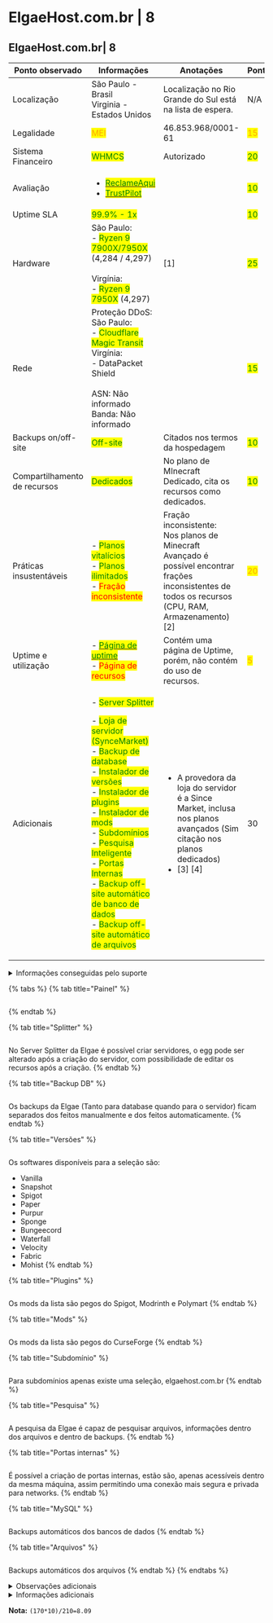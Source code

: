 # ElgaeHost.com.br | 8

## ElgaeHost.com.br| 8

<table><thead><tr><th width="192">Ponto observado</th><th width="240">Informações</th><th width="218">Anotações</th><th>Pontos</th></tr></thead><tbody><tr><td>Localização</td><td>São Paulo - Brasil<br>Virginia - Estados Unidos</td><td>Localização no Rio Grande do Sul está na lista de espera.<br></td><td>N/A</td></tr><tr><td>Legalidade</td><td><mark style="color:orange;">MEI</mark></td><td>46.853.968/0001-61</td><td><mark style="color:orange;">15</mark></td></tr><tr><td>Sistema Financeiro</td><td><mark style="color:green;">WHMCS</mark></td><td>Autorizado</td><td><mark style="color:green;">20</mark></td></tr><tr><td>Avaliação</td><td><ul><li><a href="https://www.reclameaqui.com.br/empresa/elgae-host/"><mark style="color:green;">ReclameAqui</mark></a></li><li><a href="https://br.trustpilot.com/review/elgaehost.com.br"><mark style="color:green;">TrustPilot</mark></a></li></ul></td><td></td><td><mark style="color:green;">10</mark></td></tr><tr><td>Uptime SLA</td><td><mark style="color:green;">99.9% - 1x</mark></td><td></td><td><mark style="color:green;">10</mark></td></tr><tr><td>Hardware</td><td>São Paulo:<br>- <mark style="color:green;">Ryzen 9 7900X/7950X</mark> (4,284 / 4,297)<br><br>Virgínia:<br>- <mark style="color:green;">Ryzen 9 7950X</mark> (4,297)</td><td>[1]</td><td><mark style="color:green;">25</mark></td></tr><tr><td>Rede</td><td>Proteção DDoS:<br>São Paulo:<br>- <mark style="color:green;">Cloudflare Magic Transit</mark><br>Virgínia:<br>- DataPacket Shield<br><br>ASN: Não informado<br>Banda: Não informado</td><td></td><td><mark style="color:green;">15</mark></td></tr><tr><td>Backups on/off-site</td><td><mark style="color:green;">Off-site</mark></td><td>Citados nos termos da hospedagem</td><td><mark style="color:green;">10</mark></td></tr><tr><td>Compartilhamento de recursos</td><td><mark style="color:green;">Dedicados</mark></td><td>No plano de MInecraft Dedicado, cita os recursos como dedicados.</td><td><mark style="color:green;">10</mark></td></tr><tr><td>Práticas insustentáveis</td><td>- <mark style="color:green;">Planos vitalícios</mark><br>- <mark style="color:green;">Planos ilimitados</mark><br>- <mark style="color:red;">Fração inconsistente</mark></td><td>Fração inconsistente:<br>Nos planos de Minecraft Avançado é possível encontrar frações inconsistentes de todos os recursos (CPU, RAM, Armazenamento) [2]</td><td><mark style="color:orange;">20</mark></td></tr><tr><td>Uptime e utilização</td><td>- <a href="https://elgaehost.statuspage.io/"><mark style="color:green;">Página de uptime</mark></a><br>- <mark style="color:red;">Página de recursos</mark></td><td>Contém uma página de Uptime, porém, não contém do uso de recursos.</td><td><mark style="color:orange;">5</mark></td></tr><tr><td>Adicionais</td><td><p>- <mark style="color:green;">Server Splitter</mark></p><p>- <mark style="color:green;">Loja de servidor (SynceMarket)</mark><br>- <mark style="color:green;">Backup de database</mark><br>- <mark style="color:green;">Instalador de versões</mark><br>- <mark style="color:green;">Instalador de plugins</mark><br>- <mark style="color:green;">Instalador de mods</mark><br>- <mark style="color:green;">Subdomínios</mark><br>- <mark style="color:green;">Pesquisa Inteligente</mark><br>- <mark style="color:green;">Portas Internas</mark><br>- <mark style="color:green;">Backup off-site automático de banco de dados</mark><br>- <mark style="color:green;">Backup off-site automático de arquivos</mark></p></td><td><ul><li>A provedora da loja do servidor é a Since Market, inclusa nos planos avançados (Sim citação nos planos dedicados)</li><li>[3] [4]</li></ul></td><td>30</td></tr></tbody></table>

<details>

<summary>Informações conseguidas pelo suporte</summary>

N/A

</details>

{% tabs %}
{% tab title="Painel" %}
<figure><img src="../../../.gitbook/assets/image (5) (1).png" alt=""><figcaption></figcaption></figure>
{% endtab %}

{% tab title="Splitter" %}
<figure><img src="../../../.gitbook/assets/image (6) (1).png" alt=""><figcaption></figcaption></figure>

No Server Splitter da Elgae é possível criar servidores, o egg pode ser alterado após a criação do servidor, com possibilidade de editar os recursos após a criação.
{% endtab %}

{% tab title="Backup DB" %}
<figure><img src="../../../.gitbook/assets/image (32).png" alt=""><figcaption></figcaption></figure>

Os backups da Elgae (Tanto para database quando para o servidor) ficam separados dos feitos manualmente e dos feitos automaticamente.
{% endtab %}

{% tab title="Versões" %}
<figure><img src="../../../.gitbook/assets/image (30).png" alt=""><figcaption></figcaption></figure>

Os softwares disponíveis para a seleção são:

* Vanilla
* Snapshot
* Spigot
* Paper
* Purpur
* Sponge
* Bungeecord
* Waterfall
* Velocity
* Fabric
* Mohist
{% endtab %}

{% tab title="Plugins" %}
<figure><img src="../../../.gitbook/assets/image (8) (1).png" alt=""><figcaption></figcaption></figure>

Os mods da lista são pegos do Spigot, Modrinth e Polymart
{% endtab %}

{% tab title="Mods" %}
<figure><img src="../../../.gitbook/assets/image (14).png" alt=""><figcaption></figcaption></figure>

Os mods da lista são pegos do CurseForge
{% endtab %}

{% tab title="Subdomínio" %}
<figure><img src="../../../.gitbook/assets/image (29).png" alt=""><figcaption></figcaption></figure>

Para subdomínios apenas existe uma seleção, elgaehost.com.br
{% endtab %}

{% tab title="Pesquisa" %}
<figure><img src="../../../.gitbook/assets/image (3) (1).png" alt=""><figcaption></figcaption></figure>

A pesquisa da Elgae é capaz de pesquisar arquivos, informações dentro dos arquivos e dentro de backups.
{% endtab %}

{% tab title="Portas internas" %}
<figure><img src="../../../.gitbook/assets/image (34).png" alt=""><figcaption></figcaption></figure>

É possível a criação de portas internas, estão são, apenas acessíveis dentro da mesma máquina, assim permitindo uma conexão mais segura e privada para networks.
{% endtab %}

{% tab title="MySQL" %}
<figure><img src="../../../.gitbook/assets/image (43).png" alt=""><figcaption></figcaption></figure>

Backups automáticos dos bancos de dados
{% endtab %}

{% tab title="Arquivos" %}
<figure><img src="../../../.gitbook/assets/image (44).png" alt=""><figcaption></figcaption></figure>

Backups automáticos dos arquivos
{% endtab %}
{% endtabs %}

<details>

<summary>Observações adicionais</summary>

\[1] - Também pode se ter o Ryzen 9 7950X3D na hospedagem da Virgínia, não está citado no website.\
![](<../../../.gitbook/assets/image (6).png>)

\[2] - Fração inconsistente encontrada em todos os planos do Minecraft Avançado, alguns exemplos estão a seguir:\
![](<../../../.gitbook/assets/image (9).png>)![](<../../../.gitbook/assets/image (10).png>)

As prints acima são dos planos de 4GB e 8GB de RAM, respectivamente.\
O plano de 4GB de ram contém 4vCPU e 20GB de armazenamento, e o de 8GB contém 9vCPU e 100GB de armazenamento.\
Para a fração não ser inconsistente nessa comparação, o de 8GB deveria ter 8vCPU e 40GB de armazenamento, ou o de 4GB ter 4.5vCPU e 50GB de armazenamento.

<img src="../../../.gitbook/assets/image (11).png" alt="" data-size="original"><img src="../../../.gitbook/assets/image (12).png" alt="" data-size="original">

Também é possível notar a fração inconsistente nos planos de 16GB e de 32GB, prints acima, respectivamente.\
Esses planos, enquanto a comparação dos dois sobre o SSD não está inconsistente, estaria inconsistente na parte da vCPU, o de 32GB deveria ter 28vCPU, ou o de 16GB ter 10vCPU.

Essa fração inconsistente pode ser observada com todos os planos.

\[3] - As informações dos adicionais do painel estão incompletas no website, enquanto isso não é de nenhum modo ruim no ranking, foi necessária uma hospedagem de testes para conseguir a lista completa.

\[4] - Último dia que as informações sobre os adicionais foram atualizadas: 27/01/2024

</details>

<details>

<summary>Informações adicionais</summary>

Link do website no wayback machine: [https://web.archive.org/web/20240406124201/https://www.elgaehost.com.br/pt](https://web.archive.org/web/20240406124201/https://www.elgaehost.com.br/pt)

</details>

**Nota:** `(170*10)/210=8.09`
